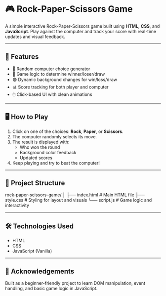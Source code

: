 # 🎮 Rock-Paper-Scissors Game

A simple interactive Rock-Paper-Scissors game built using **HTML**, **CSS**, and **JavaScript**. Play against the computer and track your score with real-time updates and visual feedback.

---

## 🚀 Features

- 🎯 Random computer choice generator
- 🧠 Game logic to determine winner/loser/draw
- 🟢 Dynamic background changes for win/loss/draw
- 📊 Score tracking for both player and computer
- 🖱️ Click-based UI with clean animations

---

## 🖥️ How to Play

1. Click on one of the choices: **Rock**, **Paper**, or **Scissors**.
2. The computer randomly selects its move.
3. The result is displayed with:
   - Who won the round
   - Background color feedback
   - Updated scores
4. Keep playing and try to beat the computer!

---

## 📁 Project Structure

rock-paper-scissors-game/
│
├── index.html # Main HTML file
├── style.css # Styling for layout and visuals
└── script.js # Game logic and interactivity

---


## 🛠️ Technologies Used

- HTML
- CSS
- JavaScript (Vanilla)

---

## 🙌 Acknowledgements

Built as a beginner-friendly project to learn DOM manipulation, event handling, and basic game logic in JavaScript.
